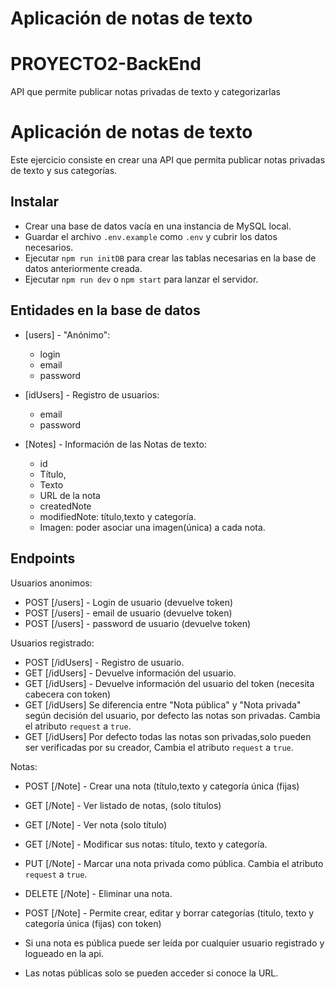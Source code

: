 # Aplicación de notas de texto

# PROYECTO2-BackEnd
API que permite publicar notas privadas de texto y categorizarlas

# Aplicación de notas de texto

Este ejercicio consiste en crear una API que permita publicar notas privadas de texto y sus categorías.

## Instalar
- Crear una base de datos vacía en una instancia de MySQL local. 
- Guardar el archivo `.env.example` como `.env` y cubrir los datos necesarios.
- Ejecutar `npm run initDB` para crear las tablas necesarias en la base de datos anteriormente creada. 
- Ejecutar `npm run dev` o `npm start` para lanzar el servidor.

## Entidades en la base de datos

- [users] - "Anónimo":
  - login
  - email
  - password

- [idUsers] - Registro de usuarios:
  - email
  - password

- [Notes] - Información de las Notas de texto:
  - id
  - Título, 
  - Texto 
  - URL de la nota
  - createdNote
  - modifiedNote: título,texto y categoría.
  - Imagen: poder asociar una imagen(única) a cada nota.

## Endpoints 

Usuarios anonimos:
- POST [/users] - Login de usuario (devuelve token)
- POST [/users] - email de usuario (devuelve token)
- POST [/users] - password de usuario (devuelve token)

Usuarios registrado:
- POST [/idUsers] - Registro de usuario.
- GET [/idUsers] - Devuelve información del usuario.
- GET [/idUsers] - Devuelve información del usuario del token (necesita cabecera con token)
- GET [/idUsers] Se diferencia entre "Nota pública" y "Nota privada" según decisión del usuario, por defecto las notas son privadas.
Cambia el atributo `request` a `true`.
- GET [/idUsers] Por defecto todas las notas son privadas,solo pueden ser verificadas por su creador,
Cambia el atributo `request` a `true`.

Notas: 
- POST [/Note] - Crear una nota (título,texto y categoría única (fijas)
- GET [/Note] - Ver listado de notas, (solo títulos) 
- GET [/Note] - Ver nota (solo título)
- GET [/Note] - Modificar sus notas: título, texto y categoría.
- PUT [/Note] - Marcar una nota privada como pública.
Cambia el atributo `request` a `true`.
- DELETE [/Note] - Eliminar una nota.
- POST [/Note] - Permite crear, editar y borrar categorías (titulo, texto y categoría única (fijas) con token)

- Si una nota es pública puede ser leída por cualquier usuario registrado y logueado en la api.
- Las notas públicas solo se pueden acceder si conoce la URL.

